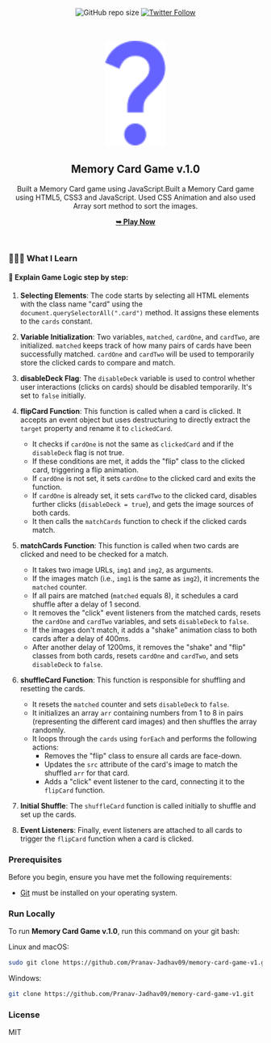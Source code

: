 <div align="center">

![GitHub repo size](https://img.shields.io/github/repo-size/Pranav-Jadhav09/memory-card-game-v1)
[![Twitter Follow](https://img.shields.io/twitter/follow/Pranav_Jadhav09?style=social)](https://twitter.com/Pranav_Jadhav09)

<br />
<br />

<img src="./assets/images/que_icon.svg" style="width: 120px">

<h2 align="center">Memory Card Game v.1.0</h2>
Built a Memory Card game using JavaScript.Built a Memory Card game using HTML5, CSS3 and JavaScript. Used CSS Animation and also used Array sort method to sort the images.

<a href="https://memorycard-game-v1-jrpranav.netlify.app/"><strong>➥ Play Now</strong></a>

</div>

<br />

### 🤷🏻‍♂️ What I Learn

#### 🌟 Explain Game Logic step by step:

1. **Selecting Elements**: The code starts by selecting all HTML elements with the class name "card" using the `document.querySelectorAll(".card")` method. It assigns these elements to the `cards` constant.

2. **Variable Initialization**: Two variables, `matched`, `cardOne`, and `cardTwo`, are initialized. `matched` keeps track of how many pairs of cards have been successfully matched. `cardOne` and `cardTwo` will be used to temporarily store the clicked cards to compare and match.

3. **disableDeck Flag**: The `disableDeck` variable is used to control whether user interactions (clicks on cards) should be disabled temporarily. It's set to `false` initially.

4. **flipCard Function**: This function is called when a card is clicked. It accepts an event object but uses destructuring to directly extract the `target` property and rename it to `clickedCard`.

   - It checks if `cardOne` is not the same as `clickedCard` and if the `disableDeck` flag is not true.
   - If these conditions are met, it adds the "flip" class to the clicked card, triggering a flip animation.
   - If `cardOne` is not set, it sets `cardOne` to the clicked card and exits the function.
   - If `cardOne` is already set, it sets `cardTwo` to the clicked card, disables further clicks (`disableDeck = true`), and gets the image sources of both cards.
   - It then calls the `matchCards` function to check if the clicked cards match.

5. **matchCards Function**: This function is called when two cards are clicked and need to be checked for a match.

   - It takes two image URLs, `img1` and `img2`, as arguments.
   - If the images match (i.e., `img1` is the same as `img2`), it increments the `matched` counter.
   - If all pairs are matched (`matched` equals 8), it schedules a card shuffle after a delay of 1 second.
   - It removes the "click" event listeners from the matched cards, resets the `cardOne` and `cardTwo` variables, and sets `disableDeck` to `false`.
   - If the images don't match, it adds a "shake" animation class to both cards after a delay of 400ms.
   - After another delay of 1200ms, it removes the "shake" and "flip" classes from both cards, resets `cardOne` and `cardTwo`, and sets `disableDeck` to `false`.

6. **shuffleCard Function**: This function is responsible for shuffling and resetting the cards.

   - It resets the `matched` counter and sets `disableDeck` to `false`.
   - It initializes an array `arr` containing numbers from 1 to 8 in pairs (representing the different card images) and then shuffles the array randomly.
   - It loops through the `cards` using `forEach` and performs the following actions:
     - Removes the "flip" class to ensure all cards are face-down.
     - Updates the `src` attribute of the card's image to match the shuffled `arr` for that card.
     - Adds a "click" event listener to the card, connecting it to the `flipCard` function.

7. **Initial Shuffle**: The `shuffleCard` function is called initially to shuffle and set up the cards.

8. **Event Listeners**: Finally, event listeners are attached to all cards to trigger the `flipCard` function when a card is clicked.

### Prerequisites

Before you begin, ensure you have met the following requirements:

- [Git](https://git-scm.com/downloads "Download Git") must be installed on your operating system.

### Run Locally

To run **Memory Card Game v.1.0**, run this command on your git bash:

Linux and macOS:

```bash
sudo git clone https://github.com/Pranav-Jadhav09/memory-card-game-v1.git
```

Windows:

```bash
git clone https://github.com/Pranav-Jadhav09/memory-card-game-v1.git
```

### License

MIT

